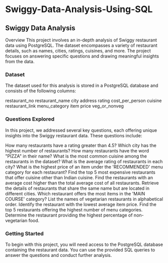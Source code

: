 # Swiggy-Data-Analysis-Using-SQL


## Swiggy Data Analysis
Overview
This project involves an in-depth analysis of Swiggy restaurant data using PostgreSQL. The dataset encompasses a variety of restaurant details, such as names, cities, ratings, cuisines, and more. The project focuses on answering specific questions and drawing meaningful insights from the data.

### Dataset
The dataset used for this analysis is stored in a PostgreSQL database and consists of the following columns:

restaurant_no
restaurant_name
city
address
rating
cost_per_person
cuisine
restaurant_link
menu_category
item
price
veg_or_nonveg


### Questions Explored
In this project, we addressed several key questions, each offering unique insights into the Swiggy restaurant data. These questions include:

How many restaurants have a rating greater than 4.5? 
Which city has the highest number of restaurants?
How many restaurants have the word "PIZZA" in their name?
What is the most common cuisine among the restaurants in the dataset?
What is the average rating of restaurants in each city?
What is the highest price of an item under the 'RECOMMENDED' menu category for each restaurant?
Find the top 5 most expensive restaurants that offer cuisine other than Indian cuisine.
Find the restaurants with an average cost higher than the total average cost of all restaurants.
Retrieve the details of restaurants that share the same name but are located in different cities.
Which restaurant offers the most items in the 'MAIN COURSE' category?
List the names of vegetarian restaurants in alphabetical order.
Identify the restaurant with the lowest average item price.
Find the top 5 restaurants offering the highest number of menu categories.
Determine the restaurant providing the highest percentage of non-vegetarian food.


### Getting Started
To begin with this project, you will need access to the PostgreSQL database containing the restaurant data. You can use the provided SQL queries to answer the questions and conduct further analysis.

